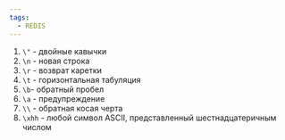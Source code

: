 ```yaml
---
tags:
  - REDIS
---
```

1. `\"` - двойные кавычки
2. `\n` - новая строка
3. `\r` - возврат каретки
4. `\t` - горизонтальная табуляция
5. `\b`- обратный пробел
6. `\a` - предупреждение
7. `\\` - обратная косая черта
8. `\xhh` - любой символ ASCII, представленный шестнадцатеричным числом